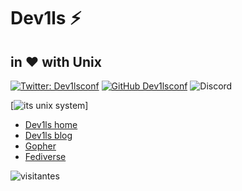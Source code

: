 <h1>Dev1ls ⚡ </h1>
<h2>in ❤️ with Unix </h2>

[![Twitter: Dev1lsconf](https://img.shields.io/twitter/follow/dev1lsconf?style=social)](https://twitter.com/dev1lsconf)
[![GitHub Dev1lsconf](https://img.shields.io/github/followers/dev1lsconf?label=follow&style=social)](https://github.com/dev1lsconf)
![Discord](https://img.shields.io/discord/959733145106784266)

[![its unix system](https://media1.giphy.com/media/dDwicM3uFUqfC/giphy.gif?cid=ecf05e476bavg8yxt9edsggebvguucyt3oaqsckojmwmbgu5&rid=giphy.gif&ct=g)]

- [Dev1ls home](http://dev1ls.sdf.org)
- [Dev1ls blog](https://blog.dev1ls.online)
- [Gopher](https://gopherproxy.meulie.net/sdf.org/1/users/dev1ls)
- [Fediverse](https://mastodon.sdf.org/@dev1ls)



![visitantes](https://visitor-badge.laobi.icu/badge?page_id=dev1lsconf.dev1lsconf)

<!--
**dev1lsconf/dev1lsconf** is a ✨ _special_ ✨ repository because its `README.md` (this file) appears on your GitHub profile.

Here are some ideas to get you started:

- 🔭 I’m currently working on ...
- 🌱 I’m currently learning ...
- 👯 I’m looking to collaborate on ...
- 🤔 I’m looking for help with ...
- 💬 Ask me about ...
- 📫 How to reach me: ...
- 😄 Pronouns: ...
- ⚡ Fun fact: ...
-->
